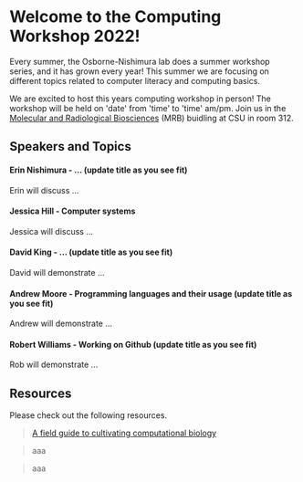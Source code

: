 # Welcome to the Computing Workshop 2022!

Every summer, the Osborne-Nishimura lab does a summer workshop series, and it has grown every year! This summer we are focusing on different topics related to computer literacy and computing basics. 

We are excited to host this years computing workshop in person! The workshop will be held on 'date' from 'time' to 'time' am/pm. Join us in the [Molecular and Radiological Biosciences](https://goo.gl/maps/e9LsEpLVtt4xpX8Z7) (MRB) buidling at CSU in room 312.

## Speakers and Topics 

#### Erin Nishimura - ... (update title as you see fit)

Erin will discuss ...

#### Jessica Hill - Computer systems 

Jessica will discuss ...

#### David King - ... (update title as you see fit)

David will demonstrate ...

#### Andrew Moore - Programming languages and their usage (update title as you see fit)

Andrew will demonstrate ...

#### Robert Williams - Working on Github (update title as you see fit)

Rob will demonstrate ...

## Resources

Please check out the following resources.

> [A field guide to cultivating computational biology](https://journals.plos.org/plosbiology/article?id=10.1371/journal.pbio.3001419)

> aaa

> aaa

